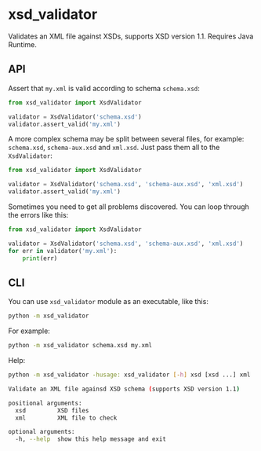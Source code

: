 # xsd_validator

Validates an XML file against XSDs, supports XSD version 1.1. Requires Java Runtime.

## API

Assert that `my.xml` is valid according to schema `schema.xsd`:
```python
from xsd_validator import XsdValidator

validator = XsdValidator('schema.xsd')
validator.assert_valid('my.xml')
```

A more complex schema may be split between several files, for example: `schema.xsd`, `schema-aux.xsd` and `xml.xsd`.
Just pass them all to the `XsdValidator`:

```python
from xsd_validator import XsdValidator

validator = XsdValidator('schema.xsd', 'schema-aux.xsd', 'xml.xsd')
validator.assert_valid('my.xml')
```

Sometimes you need to get all problems discovered. You can loop through the errors like this:
```python
from xsd_validator import XsdValidator

validator = XsdValidator('schema.xsd', 'schema-aux.xsd', 'xml.xsd')
for err in validator('my.xml'):
    print(err)
```

## CLI

You can use `xsd_validator` module as an executable, like this:
```bash
python -m xsd_validator
```

For example:
```bash
python -m xsd_validator schema.xsd my.xml
```

Help:
```bash
python -m xsd_validator -husage: xsd_validator [-h] xsd [xsd ...] xml

Validate an XML file againsd XSD schema (supports XSD version 1.1)

positional arguments:
  xsd         XSD files
  xml         XML file to check

optional arguments:
  -h, --help  show this help message and exit
```
